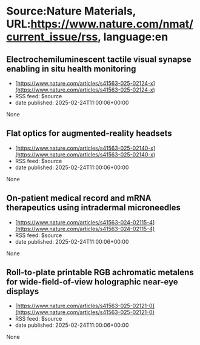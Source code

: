# Source:Nature Materials, URL:https://www.nature.com/nmat/current_issue/rss, language:en

## Electrochemiluminescent tactile visual synapse enabling in situ health monitoring
 - [https://www.nature.com/articles/s41563-025-02124-x](https://www.nature.com/articles/s41563-025-02124-x)
 - RSS feed: $source
 - date published: 2025-02-24T11:00:06+00:00

None

## Flat optics for augmented-reality headsets
 - [https://www.nature.com/articles/s41563-025-02140-x](https://www.nature.com/articles/s41563-025-02140-x)
 - RSS feed: $source
 - date published: 2025-02-24T11:00:06+00:00

None

## On-patient medical record and mRNA therapeutics using intradermal microneedles
 - [https://www.nature.com/articles/s41563-024-02115-4](https://www.nature.com/articles/s41563-024-02115-4)
 - RSS feed: $source
 - date published: 2025-02-24T11:00:06+00:00

None

## Roll-to-plate printable RGB achromatic metalens for wide-field-of-view holographic near-eye displays
 - [https://www.nature.com/articles/s41563-025-02121-0](https://www.nature.com/articles/s41563-025-02121-0)
 - RSS feed: $source
 - date published: 2025-02-24T11:00:06+00:00

None

